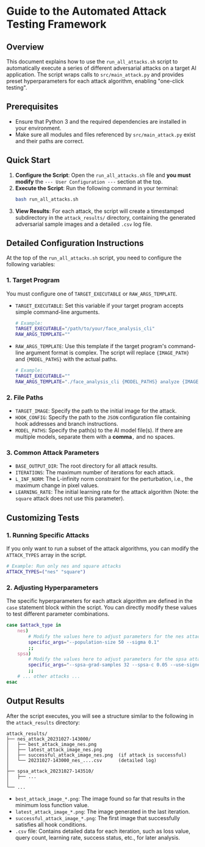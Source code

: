 # Guide to the Automated Attack Testing Framework

## Overview

This document explains how to use the `run_all_attacks.sh` script to automatically execute a series of different adversarial attacks on a target AI application. The script wraps calls to `src/main_attack.py` and provides preset hyperparameters for each attack algorithm, enabling "one-click testing".

## Prerequisites

- Ensure that Python 3 and the required dependencies are installed in your environment.
- Make sure all modules and files referenced by `src/main_attack.py` exist and their paths are correct.

## Quick Start

1.  **Configure the Script**: Open the `run_all_attacks.sh` file and **you must modify** the `--- User Configuration ---` section at the top.
2.  **Execute the Script**: Run the following command in your terminal:
    ```bash
    bash run_all_attacks.sh
    ```
3.  **View Results**: For each attack, the script will create a timestamped subdirectory in the `attack_results/` directory, containing the generated adversarial sample images and a detailed `.csv` log file.

## Detailed Configuration Instructions

At the top of the `run_all_attacks.sh` script, you need to configure the following variables:

### 1. Target Program

You must configure one of `TARGET_EXECUTABLE` or `RAW_ARGS_TEMPLATE`.

-   `TARGET_EXECUTABLE`: Set this variable if your target program accepts simple command-line arguments.
    ```bash
    # Example:
    TARGET_EXECUTABLE="/path/to/your/face_analysis_cli"
    RAW_ARGS_TEMPLATE="" 
    ```

-   `RAW_ARGS_TEMPLATE`: Use this template if the target program's command-line argument format is complex. The script will replace `{IMAGE_PATH}` and `{MODEL_PATHS}` with the actual paths.
    ```bash
    # Example:
    TARGET_EXECUTABLE=""
    RAW_ARGS_TEMPLATE="./face_analysis_cli {MODEL_PATHS} analyze {IMAGE_PATH} out.bin"
    ```

### 2. File Paths

-   `TARGET_IMAGE`: Specify the path to the initial image for the attack.
-   `HOOK_CONFIG`: Specify the path to the `JSON` configuration file containing hook addresses and branch instructions.
-   `MODEL_PATHS`: Specify the path(s) to the AI model file(s). If there are multiple models, separate them with a **comma**`,` and no spaces.

### 3. Common Attack Parameters

-   `BASE_OUTPUT_DIR`: The root directory for all attack results.
-   `ITERATIONS`: The maximum number of iterations for each attack.
-   `L_INF_NORM`: The L-infinity norm constraint for the perturbation, i.e., the maximum change in pixel values.
-   `LEARNING_RATE`: The initial learning rate for the attack algorithm (Note: the `square` attack does not use this parameter).

## Customizing Tests

### 1. Running Specific Attacks

If you only want to run a subset of the attack algorithms, you can modify the `ATTACK_TYPES` array in the script.

```bash
# Example: Run only nes and square attacks
ATTACK_TYPES=("nes" "square")
```

### 2. Adjusting Hyperparameters

The specific hyperparameters for each attack algorithm are defined in the `case` statement block within the script. You can directly modify these values to test different parameter combinations.

```bash
case $attack_type in
    nes)
        # Modify the values here to adjust parameters for the nes attack
        specific_args="--population-size 50 --sigma 0.1"
        ;;
    spsa)
        # Modify the values here to adjust parameters for the spsa attack
        specific_args="--spsa-grad-samples 32 --spsa-c 0.05 --use-signed-grad"
        ;;
    # ... other attacks ...
esac
```

## Output Results

After the script executes, you will see a structure similar to the following in the `attack_results` directory:

```
attack_results/
├── nes_attack_20231027-143000/
│   ├── best_attack_image_nes.png
│   ├── latest_attack_image_nes.png
│   ├── successful_attack_image_nes.png  (if attack is successful)
│   └── 20231027-143000_nes_....csv      (detailed log)
│
├── spsa_attack_20231027-143510/
│   ├── ...
│
└── ...
```

-   `best_attack_image_*.png`: The image found so far that results in the minimum loss function value.
-   `latest_attack_image_*.png`: The image generated in the last iteration.
-   `successful_attack_image_*.png`: The first image that successfully satisfies all hook conditions.
-   `.csv` file: Contains detailed data for each iteration, such as loss value, query count, learning rate, success status, etc., for later analysis.
